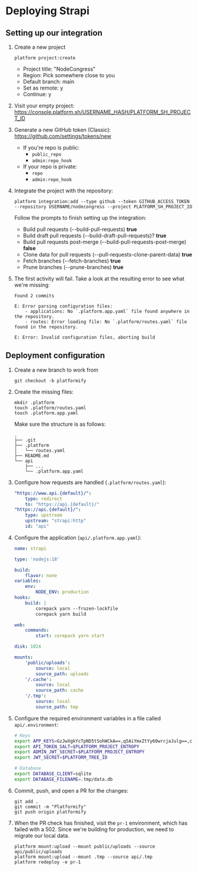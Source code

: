 #  Deploying Strapi

## Setting up our integration

1. Create a new project

    ```
    platform project:create
    ```

    - Project title: "NodeCongress"
    - Region: Pick somewhere close to you
    - Default branch: main
    - Set as remote: y
    - Continue: y

1. Visit your empty project: https://console.platform.sh/USERNAME_HASH/PLATFORM_SH_PROJECT_ID
1. Generate a new GitHub token (Classic): https://github.com/settings/tokens/new
    - If you're repo is public:
        - `public_repo`
        - `admin:repo_hook`
    - If your repo is private:
        - `repo`
        - `admin:repo_hook`  

1. Integrate the project with the repository:

    ```
    platform integration:add --type github --token GITHUB_ACCESS_TOKEN --repository USERNAME/nodecongress --project PLATFORM_SH_PROJECT_ID
    ```

    Follow the prompts to finish setting up the integration:

    * Build pull requests (--build-pull-requests) **true**
    * Build draft pull requests (--build-draft-pull-requests)? **true**
    * Build pull requests post-merge (--build-pull-requests-post-merge) **false**
    * Clone data for pull requests (--pull-requests-clone-parent-data) **true**
    * Fetch branches (--fetch-branches) **true**
    * Prune branches (--prune-branches) **true**

1. The first activity will fail. Take a look at the resulting error to see what we're missing:

    ```
    Found 2 commits
    
    E: Error parsing configuration files:
        - applications: No `.platform.app.yaml` file found anywhere in the repository.
        - routes: Error loading file: No `.platform/routes.yaml` file found in the repository.
    
    E: Error: Invalid configuration files, aborting build
    ```

## Deployment configuration

1. Create a new branch to work from

    ```
    git checkout -b platformify
    ```

1. Create the missing files:

    ```
    mkdir .platform
    touch .platform/routes.yaml
    touch .platform.app.yaml
    ```

    Make sure the structure is as follows:

    ```
    .
    ├── .git
    ├── .platform
    │   └── routes.yaml
    ├── README.md
    └── api
        ├── ...
        └── .platform.app.yaml
    ```

1. Configure how requests are handled (`.platform/routes.yaml`):

    ```yaml
    "https://www.api.{default}/":
        type: redirect
        to: "https://api.{default}/"
    "https://api.{default}/":
        type: upstream
        upstream: "strapi:http"
        id: "api"   
    ```

1. Configure the application (`api/.platform.app.yaml`):

    ```yaml
    name: strapi

    type: 'nodejs:18'

    build:
        flavor: none
    variables:
        env:
            NODE_ENV: production
    hooks:
        build: |
            corepack yarn --frozen-lockfile
            corepack yarn build

    web:
        commands:
            start: corepack yarn start

    disk: 1024

    mounts:
        'public/uploads':
            source: local
            source_path: uploads
        '/.cache':
            source: local
            source_path: cache
        '/.tmp':
            source: local
            source_path: tmp
    ```

1. Configure the required environment variables in a file called `api/.environment`:

    ```bash
    # Keys
    export APP_KEYS=GzJwXgkYcTpND5tSohWCkA==,q5AiYmxZtYy60wrcjaJulg==,cSL0JHf+o62DqHHsrjEemA==,fYZuJ0TIMTXPWwEu02Vnkg==
    export API_TOKEN_SALT=$PLATFORM_PROJECT_ENTROPY
    export ADMIN_JWT_SECRET=$PLATFORM_PROJECT_ENTROPY
    export JWT_SECRET=$PLATFORM_TREE_ID

    # Database
    export DATABASE_CLIENT=sqlite
    export DATABASE_FILENAME=.tmp/data.db
    ```

1. Commit, push, and open a PR for the changes:

    ```
    git add .
    git commit -m "Platformify"
    git push origin platformify
    ```

1. When the PR check has finished, visit the `pr-1` environment, which has failed with a 502. 
    Since we're building for production, we need to migrate our local data. 

    ```
    platform mount:upload --mount public/uploads --source api/public/uploads
    platform mount:upload --mount .tmp --source api/.tmp
    platform redeploy -e pr-1
    ```
